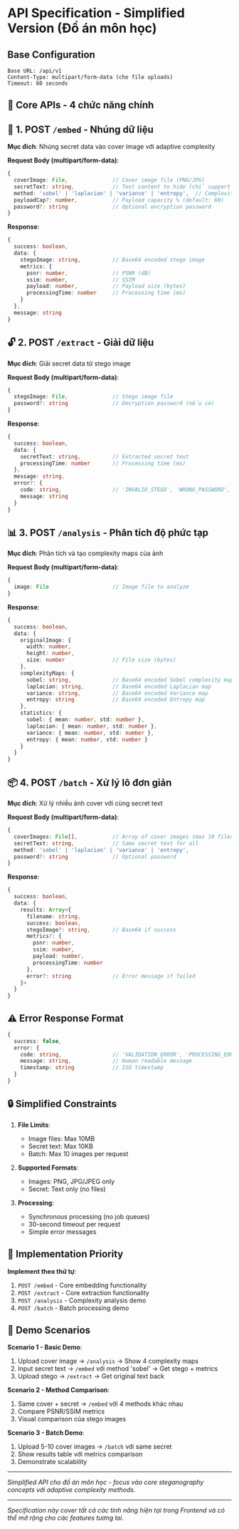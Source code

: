 # API Specification - Simplified Version (Đồ án môn học)

## Base Configuration
```
Base URL: /api/v1
Content-Type: multipart/form-data (cho file uploads)
Timeout: 60 seconds
```

## 🎯 **Core APIs - 4 chức năng chính**

## 🔐 1. POST `/embed` - Nhúng dữ liệu
**Mục đích**: Nhúng secret data vào cover image với adaptive complexity

**Request Body (multipart/form-data)**:
```typescript
{
  coverImage: File,              // Cover image file (PNG/JPG)
  secretText: string,            // Text content to hide (chỉ support text cho đơn giản)
  method: 'sobel' | 'laplacian' | 'variance' | 'entropy',  // Complexity method
  payloadCap?: number,           // Payload capacity % (default: 60)
  password?: string              // Optional encryption password
}
```

**Response**:
```typescript
{
  success: boolean,
  data: {
    stegoImage: string,          // Base64 encoded stego image
    metrics: {
      psnr: number,              // PSNR (dB)
      ssim: number,              // SSIM
      payload: number,           // Payload size (bytes)
      processingTime: number     // Processing time (ms)
    }
  },
  message: string
}
```

## 🔓 2. POST `/extract` - Giải dữ liệu
**Mục đích**: Giải secret data từ stego image

**Request Body (multipart/form-data)**:
```typescript
{
  stegoImage: File,              // Stego image file
  password?: string              // Decryption password (nếu có)
}
```

**Response**:
```typescript
{
  success: boolean,
  data: {
    secretText: string,          // Extracted secret text
    processingTime: number       // Processing time (ms)
  },
  message: string,
  error?: {
    code: string,                // 'INVALID_STEGO', 'WRONG_PASSWORD', 'NO_DATA_FOUND'
    message: string
  }
}
```

## 📊 3. POST `/analysis` - Phân tích độ phức tạp
**Mục đích**: Phân tích và tạo complexity maps của ảnh

**Request Body (multipart/form-data)**:
```typescript
{
  image: File                    // Image file to analyze
}
```

**Response**:
```typescript
{
  success: boolean,
  data: {
    originalImage: {
      width: number,
      height: number,
      size: number               // File size (bytes)
    },
    complexityMaps: {
      sobel: string,             // Base64 encoded Sobel complexity map
      laplacian: string,         // Base64 encoded Laplacian map
      variance: string,          // Base64 encoded Variance map
      entropy: string            // Base64 encoded Entropy map
    },
    statistics: {
      sobel: { mean: number, std: number },
      laplacian: { mean: number, std: number },
      variance: { mean: number, std: number },
      entropy: { mean: number, std: number }
    }
  }
}
```

## 📦 4. POST `/batch` - Xử lý lô đơn giản
**Mục đích**: Xử lý nhiều ảnh cover với cùng secret text

**Request Body (multipart/form-data)**:
```typescript
{
  coverImages: File[],           // Array of cover images (max 10 files)
  secretText: string,            // Same secret text for all
  method: 'sobel' | 'laplacian' | 'variance' | 'entropy',
  password?: string              // Optional password
}
```

**Response**:
```typescript
{
  success: boolean,
  data: {
    results: Array<{
      filename: string,
      success: boolean,
      stegoImage?: string,       // Base64 if success
      metrics?: {
        psnr: number,
        ssim: number,
        payload: number,
        processingTime: number
      },
      error?: string             // Error message if failed
    }>
  }
}
```

## ⚠️ Error Response Format

```typescript
{
  success: false,
  error: {
    code: string,                // 'VALIDATION_ERROR', 'PROCESSING_ERROR', etc.
    message: string,             // Human readable message
    timestamp: string            // ISO timestamp
  }
}
```

## 🔒 Simplified Constraints

1. **File Limits**:
   - Image files: Max 10MB
   - Secret text: Max 10KB
   - Batch: Max 10 images per request

2. **Supported Formats**:
   - Images: PNG, JPG/JPEG only
   - Secret: Text only (no files)

3. **Processing**:
   - Synchronous processing (no job queues)
   - 30-second timeout per request
   - Simple error messages

## 📝 Implementation Priority

**Implement theo thứ tự**:
1. `POST /embed` - Core embedding functionality
2. `POST /extract` - Core extraction functionality  
3. `POST /analysis` - Complexity analysis demo
4. `POST /batch` - Batch processing demo

## 🎯 Demo Scenarios

**Scenario 1 - Basic Demo**:
1. Upload cover image → `/analysis` → Show 4 complexity maps
2. Input secret text → `/embed` với method 'sobel' → Get stego + metrics
3. Upload stego → `/extract` → Get original text back

**Scenario 2 - Method Comparison**:
1. Same cover + secret → `/embed` với 4 methods khác nhau
2. Compare PSNR/SSIM metrics
3. Visual comparison của stego images

**Scenario 3 - Batch Demo**:
1. Upload 5-10 cover images → `/batch` với same secret
2. Show results table với metrics comparison
3. Demonstrate scalability

---

*Simplified API cho đồ án môn học - focus vào core steganography concepts với adaptive complexity methods.*

---

*Specification này cover tất cả các tính năng hiện tại trong Frontend và có thể mở rộng cho các features tương lai.*
